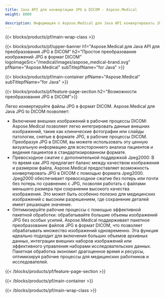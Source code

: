 ```yaml
---
title: Java API для конвертации JPG в DICOM - Aspose.Medical
weight: 8000

description: Информация о Aspose.Medical для Java API конвертировать JPG в DICOM
---
```


{{< blocks/products/pf/main-wrap-class >}}

{{< blocks/products/pf/upper-banner h1="Aspose.Medical для Java API для преобразования JPG в DICOM" h2="Простое преобразование изображений JPG в формат DICOM" logoImageSrc="/medical/images/aspose_medical-brand.svg" pfName="Aspose.Medical" subTitlepfName="for Java" >}}

{{< blocks/products/pf/main-container pfName="Aspose.Medical" subTitlepfName="for Java" >}}

{{< blocks/products/pf/feature-page-section h2="Возможности преобразования JPG в DICOM">}}

<p>Легко конвертируйте файлы JPG в формат DICOM. Aspose.Medical для Java JPG to DICOM позволяет:</p>

<ul>
<li>Включение внешних изображений в рабочие процессы DICOM: Aspose.Medical позволяет легко интегрировать данные внешних изображений, такие как клинические фотографии или слайды патологии, снятые в формате JPG, в рабочие процессы DICOM. Преобразуя JPG в DICOM, вы можете использовать эту ценную визуальную информацию для всестороннего анализа пациентов и ведения пациентов в стандартизированном формате.</li>
<li>Превосходное сжатие с дополнительной поддержкой Jpeg2000: В то время как JPG предлагает баланс между качеством изображения и размером файла, Aspose.Medical предоставляет возможность конвертировать JPG в DICOM с помощью формата Jpeg2000. Jpeg2000 обеспечивает превосходное сжатие без потерь или почти без потерь по сравнению с JPG, позволяя работать с файлами меньшего размера при сохранении высокого качества изображения. Это может быть особенно полезно для медицинских изображений с высоким разрешением, где сохранение деталей имеет решающее значение.</li>
<li>Оптимизируйте рабочие процессы с помощью эффективной пакетной обработки: обрабатывайте большие объемы изображений JPG без особых усилий. Aspose.Medical поддерживает пакетное преобразование файлов JPG в формат DICOM, что позволяет обрабатывать множество изображений одновременно. Эта функция идеально подходит для включения больших объемов архивных данных, интеграции внешних наборов изображений или эффективного управления наборами исследовательских данных. Пакетная обработка экономит драгоценное время и ресурсы, оптимизируя рабочие процессы для медицинских работников и исследователей.</li>
</ul>

{{< /blocks/products/pf/feature-page-section >}}

{{< /blocks/products/pf/main-container >}}

{{< /blocks/products/pf/main-wrap-class >}}